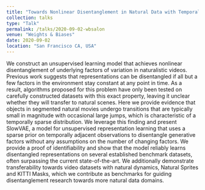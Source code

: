 ```yaml
---
title: "Towards Nonlinear Disentanglement in Natural Data with Temporal Sparse Coding"
collection: talks
type: "Talk"
permalink: /talks/2020-09-02-wbsalon
venue: "Weights & Biases"
date: 2020-09-02
location: "San Francisco CA, USA"
---
```

<!--
type can also be "Tutorial"
-->
We construct an unsupervised learning model that achieves nonlinear disentanglement of underlying factors of variation in naturalistic videos.
Previous work suggests that representations can be disentangled if all but a few factors in the environment stay constant at any point in time.
As a result, algorithms proposed for this problem have only been tested on carefully constructed datasets with this exact property, leaving it unclear whether they will transfer to natural scenes.
Here we provide evidence that objects in segmented natural movies undergo transitions that are typically small in magnitude with occasional large jumps, which is characteristic of a temporally sparse distribution.
We leverage this finding and present SlowVAE, a model for unsupervised representation learning that uses a sparse prior on temporally adjacent observations to disentangle generative factors without any assumptions on the number of changing factors.
We provide a proof of identifiability and show that the model reliably learns disentangled representations on several established benchmark datasets, often surpassing the current state-of-the-art.
We additionally demonstrate transferability towards video datasets with natural dynamics, Natural Sprites and KITTI Masks, which we contribute as benchmarks for guiding disentanglement research towards more natural data domains.
